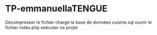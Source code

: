 # TP-emmanuellaTENGUE
Décompresser le fichier
chargé la base de données cuisine.sql
ouvrir le fichier index.php 
exécuter ce projet
